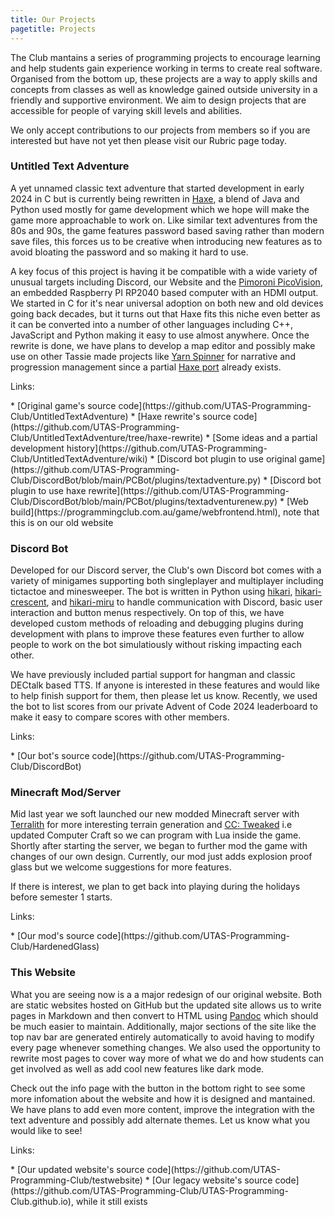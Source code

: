 ```yaml
---
title: Our Projects
pagetitle: Projects
---
```


The Club mantains a series of programming projects to encourage learning and help students gain experience working in terms to create real software.
Organised from the bottom up, these projects are a way to apply skills and concepts from classes as well as knowledge gained outside university in a friendly and supportive environment.
We aim to design projects that are accessible for people of varying skill levels and abilities.

We only accept contributions to our projects from members so if you are interested but have not yet then please visit our Rubric page today.

<!-- TODO: Add pictures of projects -->

### Untitled Text Adventure
A yet unnamed classic text adventure that started development in early 2024 in C but is currently being rewritten in [Haxe](https://haxe.org/), a blend of Java and Python used mostly for game development which we hope will make the game more approachable to work on.
Like similar text adventures from the 80s and 90s, the game features password based saving rather than modern save files, this forces us to be creative when introducing new features as to avoid bloating the password and so making it hard to use.  

A key focus of this project is having it be compatible with a wide variety of unusual targets including Discord, our Website and the [Pimoroni PicoVision](https://shop.pimoroni.com/products/picovision), an embedded Raspberry PI RP2040 based computer with an HDMI output.
We started in C for it's near universal adoption on both new and old devices going back decades, but it turns out that Haxe fits this niche even better as it can be converted into a number of other languages including C++, JavaScript and Python making it easy to use almost anywhere.
Once the rewrite is done, we have plans to develop a map editor and possibly make use on other Tassie made projects like [Yarn Spinner](https://www.yarnspinner.dev/) for narrative and progression management since a partial [Haxe port](https://github.com/cxsquared/hxyarn) already exists.

<p class="mb-0">Links:</p>
 * [Original game's source code](https://github.com/UTAS-Programming-Club/UntitledTextAdventure)
 * [Haxe rewrite's source code](https://github.com/UTAS-Programming-Club/UntitledTextAdventure/tree/haxe-rewrite)
 * [Some ideas and a partial development history](https://github.com/UTAS-Programming-Club/UntitledTextAdventure/wiki)
 * [Discord bot plugin to use original game](https://github.com/UTAS-Programming-Club/DiscordBot/blob/main/PCBot/plugins/textadventure.py)
 * [Discord bot plugin to use haxe rewrite](https://github.com/UTAS-Programming-Club/DiscordBot/blob/main/PCBot/plugins/textadventurenew.py)
 * [Web build](https://programmingclub.com.au/game/webfrontend.html), note that this is on our old website

### Discord Bot
Developed for our Discord server, the Club's own Discord bot comes with a variety of minigames supporting both singleplayer and multiplayer including tictactoe and minesweeper.
The bot is written in Python using [hikari](https://github.com/hikari-py/hikari), [hikari-crescent](https://github.com/hikari-crescent/hikari-crescent), and [hikari-miru](https://github.com/hypergonial/hikari-miru) to handle communication with Discord, basic user interaction and button menus respectively.
On top of this, we have developed custom methods of reloading and debugging plugins during development with plans to improve these features even further to allow people to work on the bot simulatiously without risking impacting each other.

We have previously included partial support for hangman and classic DECtalk based TTS.
If anyone is interested in these features and would like to help finish support for them, then please let us know.
Recently, we used the bot to list scores from our private Advent of Code 2024 leaderboard to make it easy to compare scores with other members.

<p class="mb-0">Links:</p>
 * [Our bot's source code](https://github.com/UTAS-Programming-Club/DiscordBot)

### Minecraft Mod/Server
Mid last year we soft launched our new modded Minecraft server with [Terralith](https://modrinth.com/mod/terralith) for more interesting terrain generation and [CC: Tweaked](https://modrinth.com/mod/cc-tweaked) i.e updated Computer Craft so we can program with Lua inside the game.
Shortly after starting the server, we began to further mod the game with changes of our own design. 
Currently, our mod just adds explosion proof glass but we welcome suggestions for more features.

If there is interest, we plan to get back into playing during the holidays before semester 1 starts.

<p class="mb-0">Links:</p>
 * [Our mod's source code](https://github.com/UTAS-Programming-Club/HardenedGlass)

### This Website
What you are seeing now is a a major redesign of our original website.
Both are static websites hosted on GitHub but the updated site allows us to write pages in Markdown and then convert to HTML using [Pandoc](https://pandoc.org/) which should be much easier to maintain.
Additionally, major sections of the site like the top nav bar are generated entirely automatically to avoid having to modify every page whenever something changes.
We also used the opportunity to rewrite most pages to cover way more of what we do and how students can get involved as well as add cool new features like dark mode.

Check out the info page with the button in the bottom right to see some more infomation about the website and how it is designed and mantained.
We have plans to add even more content, improve the integration with the text adventure and possibly add alternate themes.
Let us know what you would like to see!

<p class="mb-0">Links:</p>
 * [Our updated website's source code](https://github.com/UTAS-Programming-Club/testwebsite)
 * [Our legacy website's source code](https://github.com/UTAS-Programming-Club/UTAS-Programming-Club.github.io), while it still exists

